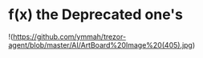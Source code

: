# f(x) the Deprecated one's

!(https://github.com/ymmah/trezor-agent/blob/master/AI/ArtBoard%20Image%20(405).jpg)

